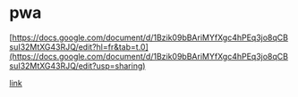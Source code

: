 # pwa

[https://docs.google.com/document/d/1Bzik09bBAriMYfXgc4hPEq3jo8qCBsuI32MtXG43RJQ/edit?hl=fr&tab=t.0](https://docs.google.com/document/d/1Bzik09bBAriMYfXgc4hPEq3jo8qCBsuI32MtXG43RJQ/edit?usp=sharing)


[link](https://docs.google.com/document/d/1-y_4rMswKBtOtu7HydWbbis1ogpMFjTKgLrV4CEZJjM/edit?tab=t.5ez63p7ylh9g#heading=h.6jk7bj8nm5dy)
